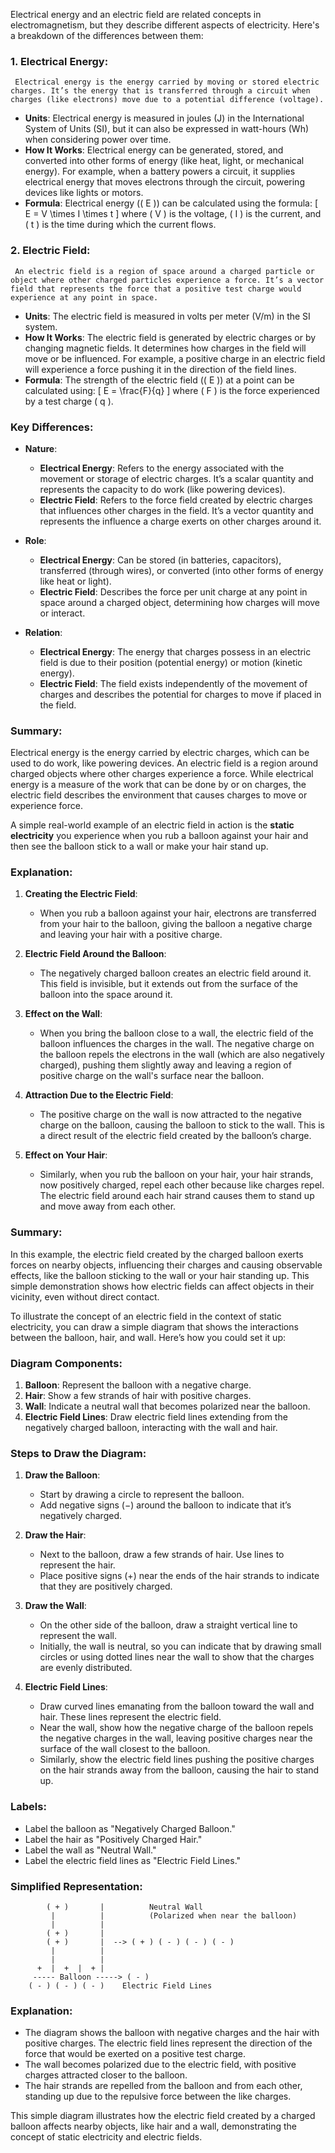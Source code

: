 Electrical energy and an electric field are related concepts in electromagnetism, but they describe different aspects of electricity. Here's a breakdown of the differences between them:

### 1. **Electrical Energy**:
     Electrical energy is the energy carried by moving or stored electric charges. It’s the energy that is transferred through a circuit when charges (like electrons) move due to a potential difference (voltage).
   - **Units**: Electrical energy is measured in joules (J) in the International System of Units (SI), but it can also be expressed in watt-hours (Wh) when considering power over time.
   - **How It Works**: Electrical energy can be generated, stored, and converted into other forms of energy (like heat, light, or mechanical energy). For example, when a battery powers a circuit, it supplies electrical energy that moves electrons through the circuit, powering devices like lights or motors.
   - **Formula**: Electrical energy (\( E \)) can be calculated using the formula:
     \[
     E = V \times I \times t
     \]
     where \( V \) is the voltage, \( I \) is the current, and \( t \) is the time during which the current flows.

### 2. **Electric Field**:
     An electric field is a region of space around a charged particle or object where other charged particles experience a force. It’s a vector field that represents the force that a positive test charge would experience at any point in space.
   - **Units**: The electric field is measured in volts per meter (V/m) in the SI system.
   - **How It Works**: The electric field is generated by electric charges or by changing magnetic fields. It determines how charges in the field will move or be influenced. For example, a positive charge in an electric field will experience a force pushing it in the direction of the field lines.
   - **Formula**: The strength of the electric field (\( E \)) at a point can be calculated using:
     \[
     E = \frac{F}{q}
     \]
     where \( F \) is the force experienced by a test charge \( q \).

### Key Differences:

- **Nature**:
  - **Electrical Energy**: Refers to the energy associated with the movement or storage of electric charges. It’s a scalar quantity and represents the capacity to do work (like powering devices).
  - **Electric Field**: Refers to the force field created by electric charges that influences other charges in the field. It’s a vector quantity and represents the influence a charge exerts on other charges around it.

- **Role**:
  - **Electrical Energy**: Can be stored (in batteries, capacitors), transferred (through wires), or converted (into other forms of energy like heat or light).
  - **Electric Field**: Describes the force per unit charge at any point in space around a charged object, determining how charges will move or interact.

- **Relation**:
  - **Electrical Energy**: The energy that charges possess in an electric field is due to their position (potential energy) or motion (kinetic energy).
  - **Electric Field**: The field exists independently of the movement of charges and describes the potential for charges to move if placed in the field.

### Summary:
Electrical energy is the energy carried by electric charges, which can be used to do work, like powering devices. An electric field is a region around charged objects where other charges experience a force. While electrical energy is a measure of the work that can be done by or on charges, the electric field describes the environment that causes charges to move or experience force.

A simple real-world example of an electric field in action is the **static electricity** you experience when you rub a balloon against your hair and then see the balloon stick to a wall or make your hair stand up.

### Explanation:

1. **Creating the Electric Field**:
   - When you rub a balloon against your hair, electrons are transferred from your hair to the balloon, giving the balloon a negative charge and leaving your hair with a positive charge.

2. **Electric Field Around the Balloon**:
   - The negatively charged balloon creates an electric field around it. This field is invisible, but it extends out from the surface of the balloon into the space around it.

3. **Effect on the Wall**:
   - When you bring the balloon close to a wall, the electric field of the balloon influences the charges in the wall. The negative charge on the balloon repels the electrons in the wall (which are also negatively charged), pushing them slightly away and leaving a region of positive charge on the wall's surface near the balloon.

4. **Attraction Due to the Electric Field**:
   - The positive charge on the wall is now attracted to the negative charge on the balloon, causing the balloon to stick to the wall. This is a direct result of the electric field created by the balloon’s charge.

5. **Effect on Your Hair**:
   - Similarly, when you rub the balloon on your hair, your hair strands, now positively charged, repel each other because like charges repel. The electric field around each hair strand causes them to stand up and move away from each other.

### Summary:
In this example, the electric field created by the charged balloon exerts forces on nearby objects, influencing their charges and causing observable effects, like the balloon sticking to the wall or your hair standing up. This simple demonstration shows how electric fields can affect objects in their vicinity, even without direct contact.

To illustrate the concept of an electric field in the context of static electricity, you can draw a simple diagram that shows the interactions between the balloon, hair, and wall. Here’s how you could set it up:

### Diagram Components:

1. **Balloon**: Represent the balloon with a negative charge.
2. **Hair**: Show a few strands of hair with positive charges.
3. **Wall**: Indicate a neutral wall that becomes polarized near the balloon.
4. **Electric Field Lines**: Draw electric field lines extending from the negatively charged balloon, interacting with the wall and hair.

### Steps to Draw the Diagram:

1. **Draw the Balloon**:
   - Start by drawing a circle to represent the balloon.
   - Add negative signs (−) around the balloon to indicate that it’s negatively charged.

2. **Draw the Hair**:
   - Next to the balloon, draw a few strands of hair. Use lines to represent the hair.
   - Place positive signs (+) near the ends of the hair strands to indicate that they are positively charged.

3. **Draw the Wall**:
   - On the other side of the balloon, draw a straight vertical line to represent the wall.
   - Initially, the wall is neutral, so you can indicate that by drawing small circles or using dotted lines near the wall to show that the charges are evenly distributed.

4. **Electric Field Lines**:
   - Draw curved lines emanating from the balloon toward the wall and hair. These lines represent the electric field.
   - Near the wall, show how the negative charge of the balloon repels the negative charges in the wall, leaving positive charges near the surface of the wall closest to the balloon.
   - Similarly, show the electric field lines pushing the positive charges on the hair strands away from the balloon, causing the hair to stand up.

### Labels:
- Label the balloon as "Negatively Charged Balloon."
- Label the hair as "Positively Charged Hair."
- Label the wall as "Neutral Wall."
- Label the electric field lines as "Electric Field Lines."

### Simplified Representation:
```
        ( + )       |          Neutral Wall
         |          |          (Polarized when near the balloon)
         |          |
        ( + )       |
        ( + )       |  --> ( + ) ( - ) ( - ) ( - )
         |          |
         |          |
      +  |  +  |  + |
     ----- Balloon -----> ( - )
    ( - ) ( - ) ( - )    Electric Field Lines
```

### Explanation:
- The diagram shows the balloon with negative charges and the hair with positive charges. The electric field lines represent the direction of the force that would be exerted on a positive test charge.
- The wall becomes polarized due to the electric field, with positive charges attracted closer to the balloon.
- The hair strands are repelled from the balloon and from each other, standing up due to the repulsive force between the like charges.

This simple diagram illustrates how the electric field created by a charged balloon affects nearby objects, like hair and a wall, demonstrating the concept of static electricity and electric fields.
